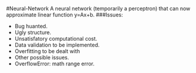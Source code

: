 #Neural-Network
A neural network (temporarily a perceptron) that can now approximate linear function y=Ax+b. 
###Issues:
* Bug huanted.
* Ugly structure.
* Unsatisfatory computational cost.
* Data validation to be implemented. 
* Overfitting to be dealt with
* Other possible issues.
* OverflowError: math range error. 

